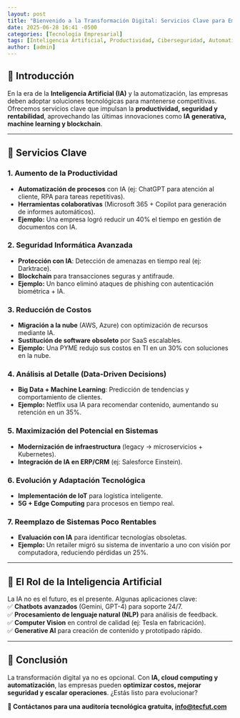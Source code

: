 ```yaml
---
layout: post
title: "Bienvenido a la Transformación Digital: Servicios Clave para Empresas Competitivas"
date: 2025-06-28 16:41 -0500
categories: [Tecnología Empresarial]
tags: [Inteligencia Artificial, Productividad, Ciberseguridad, Automatización, Finanzas]
author: [admin]
---
```


## 🔹 Introducción  
En la era de la **Inteligencia Artificial (IA)** y la automatización, las empresas deben adoptar soluciones tecnológicas para mantenerse competitivas. Ofrecemos servicios clave que impulsan la **productividad, seguridad y rentabilidad**, aprovechando las últimas innovaciones como **IA generativa, machine learning y blockchain**.  

---

## 🚀 Servicios Clave  

### 1. Aumento de la Productividad  
- **Automatización de procesos** con IA (ej: ChatGPT para atención al cliente, RPA para tareas repetitivas).  
- **Herramientas colaborativas** (Microsoft 365 + Copilot para generación de informes automáticos).  
- **Ejemplo:** Una empresa logró reducir un 40% el tiempo en gestión de documentos con IA.  

### 2. Seguridad Informática Avanzada  
- **Protección con IA**: Detección de amenazas en tiempo real (ej: Darktrace).  
- **Blockchain** para transacciones seguras y antifraude.  
- **Ejemplo:** Un banco eliminó ataques de phishing con autenticación biométrica + IA.  

### 3. Reducción de Costos  
- **Migración a la nube** (AWS, Azure) con optimización de recursos mediante IA.  
- **Sustitución de software obsoleto** por SaaS escalables.  
- **Ejemplo:** Una PYME redujo sus costos en TI en un 30% con soluciones en la nube.  

### 4. Análisis al Detalle (Data-Driven Decisions)  
- **Big Data + Machine Learning**: Predicción de tendencias y comportamiento de clientes.  
- **Ejemplo:** Netflix usa IA para recomendar contenido, aumentando su retención en un 35%.  

### 5. Maximización del Potencial en Sistemas  
- **Modernización de infraestructura** (legacy → microservicios + Kubernetes).  
- **Integración de IA en ERP/CRM** (ej: Salesforce Einstein).  

### 6. Evolución y Adaptación Tecnológica  
- **Implementación de IoT** para logística inteligente.  
- **5G + Edge Computing** para procesos en tiempo real.  

### 7. Reemplazo de Sistemas Poco Rentables  
- **Evaluación con IA** para identificar tecnologías obsoletas.  
- **Ejemplo:** Un retailer migró su sistema de inventario a uno con visión por computadora, reduciendo pérdidas un 25%.  

---

## 🤖 El Rol de la Inteligencia Artificial  
La IA no es el futuro, es el presente. Algunas aplicaciones clave:  
✅ **Chatbots avanzados** (Gemini, GPT-4) para soporte 24/7.  
✅ **Procesamiento de lenguaje natural (NLP)** para análisis de feedback.  
✅ **Computer Vision** en control de calidad (ej: Tesla en fabricación).  
✅ **Generative AI** para creación de contenido y prototipado rápido.  

---

## 🔮 Conclusión  
La transformación digital ya no es opcional. Con **IA, cloud computing y automatización**, las empresas pueden **optimizar costos, mejorar seguridad y escalar operaciones**. ¿Estás listo para evolucionar?  

**🚀 Contáctanos para una auditoría tecnológica gratuita, info@tecfut.com**
